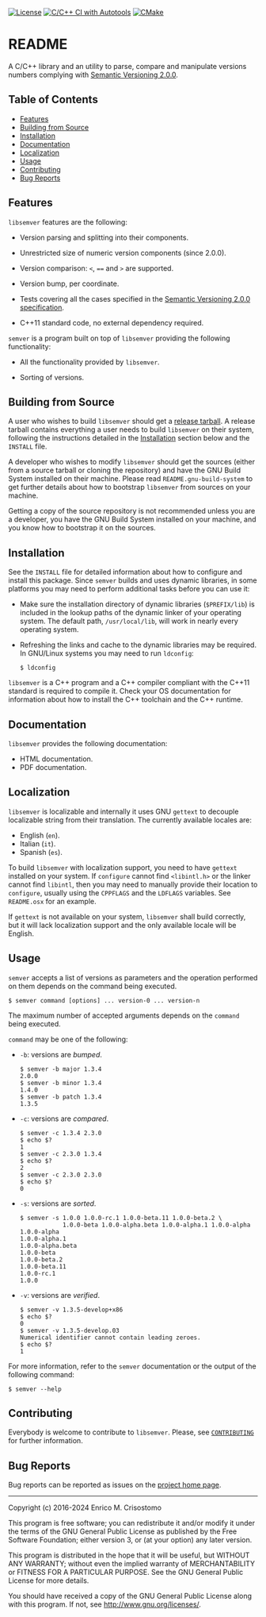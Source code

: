 [![License](https://img.shields.io/badge/license-GPL--3.0-blue.svg?style=flat)](https://github.com/emcrisostomo/semver-utils/blob/master/LICENSE)
[![C/C++ CI with Autotools](https://github.com/emcrisostomo/semver-utils/actions/workflows/autotools.yml/badge.svg)](https://github.com/emcrisostomo/semver-utils/actions/workflows/autotools.yml)
[![CMake](https://github.com/emcrisostomo/semver-utils/actions/workflows/cmake.yml/badge.svg)](https://github.com/emcrisostomo/semver-utils/actions/workflows/cmake.yml)

README
======

A C/C++ library and an utility to parse, compare and manipulate versions numbers
complying with [Semantic Versioning 2.0.0][semver].

[semver]: http://semver.org/

Table of Contents
-----------------

  * [Features](#features)
  * [Building from Source](#building-from-source)
  * [Installation](#installation)
  * [Documentation](#documentation)
  * [Localization](#localization)
  * [Usage](#usage)
  * [Contributing](#contributing)
  * [Bug Reports](#bug-reports)

Features
--------

`libsemver` features are the following:

  * Version parsing and splitting into their components.

  * Unrestricted size of numeric version components (since 2.0.0).

  * Version comparison: `<`, `==` and `>` are supported.

  * Version bump, per coordinate.

  * Tests covering all the cases specified in the [Semantic Versioning 2.0.0 specification][semver].

  * C++11 standard code, no external dependency required.

`semver` is a program built on top of `libsemver` providing the following
functionality:

  * All the functionality provided by `libsemver`.

  * Sorting of versions.

Building from Source
--------------------

A user who wishes to build `libsemver` should get a [release tarball][release].
A release tarball contains everything a user needs to build `libsemver` on their
system, following the instructions detailed in the [Installation](#installation)
section below and the `INSTALL` file.

A developer who wishes to modify `libsemver` should get the sources (either from
a source tarball or cloning the repository) and have the GNU Build System
installed on their machine.  Please read `README.gnu-build-system` to get
further details about how to bootstrap `libsemver` from sources on your machine.

Getting a copy of the source repository is not recommended unless you are a
developer, you have the GNU Build System installed on your machine, and you know
how to bootstrap it on the sources.

[release]: https://github.com/emcrisostomo/semver-utils/releases

Installation
------------

See the `INSTALL` file for detailed information about how to configure and
install this package.  Since `semver` builds and uses dynamic libraries, in some
platforms you may need to perform additional tasks before you can use it:

  * Make sure the installation directory of dynamic libraries (`$PREFIX/lib`) is
    included in the lookup paths of the dynamic linker of your operating system.
    The default path, `/usr/local/lib`, will work in nearly every operating
    system.

  * Refreshing the links and cache to the dynamic libraries may be required.  In
    GNU/Linux systems you may need to run `ldconfig`:

        $ ldconfig

`libsemver` is a C++ program and a C++ compiler compliant with the C++11 standard
is required to compile it.  Check your OS documentation for information about
how to install the C++ toolchain and the C++ runtime.

Documentation
-------------

`libsemver` provides the following documentation:

  * HTML documentation.
  * PDF documentation.


Localization
------------

`libsemver` is localizable and internally it uses GNU `gettext` to decouple
localizable string from their translation.  The currently available locales are:

  * English (`en`).
  * Italian (`it`).
  * Spanish (`es`).

To build `libsemver` with localization support, you need to have `gettext`
installed on your system.  If `configure` cannot find `<libintl.h>` or the
linker cannot find `libintl`, then you may need to manually provide their
location to `configure`, usually using the `CPPFLAGS` and the `LDFLAGS`
variables.  See `README.osx` for an example.

If `gettext` is not available on your system, `libsemver` shall build correctly,
but it will lack localization support and the only available locale will be
English.

Usage
-----

`semver` accepts a list of versions as parameters and the operation performed on
them depends on the command being executed.

    $ semver command [options] ... version-0 ... version-n

The maximum number of accepted arguments depends on the `command` being
executed.

`command` may be one of the following:

  * `-b`: versions are _bumped_.

        $ semver -b major 1.3.4
        2.0.0
        $ semver -b minor 1.3.4
        1.4.0
        $ semver -b patch 1.3.4
        1.3.5

  * `-c`: versions are _compared_.

        $ semver -c 1.3.4 2.3.0
        $ echo $?
        1
        $ semver -c 2.3.0 1.3.4
        $ echo $?
        2
        $ semver -c 2.3.0 2.3.0
        $ echo $?
        0

  * `-s`: versions are _sorted_.

        $ semver -s 1.0.0 1.0.0-rc.1 1.0.0-beta.11 1.0.0-beta.2 \
                    1.0.0-beta 1.0.0-alpha.beta 1.0.0-alpha.1 1.0.0-alpha
        1.0.0-alpha
        1.0.0-alpha.1
        1.0.0-alpha.beta
        1.0.0-beta
        1.0.0-beta.2
        1.0.0-beta.11
        1.0.0-rc.1
        1.0.0

  * `-v`: versions are _verified_.

        $ semver -v 1.3.5-develop+x86
        $ echo $?
        0
        $ semver -v 1.3.5-develop.03
        Numerical identifier cannot contain leading zeroes.
        $ echo $?
        1

For more information, refer to the `semver` documentation or the output of the
following command:

    $ semver --help

Contributing
------------

Everybody is welcome to contribute to `libsemver`.  Please, see
[`CONTRIBUTING`][contrib] for further information.

[contrib]: CONTRIBUTING.md

Bug Reports
-----------

Bug reports can be reported as issues on the [project home page][semver-utils].

[semver-utils]: https://github.com/emcrisostomo/semver-utils

-----

Copyright (c) 2016-2024 Enrico M. Crisostomo

This program is free software; you can redistribute it and/or modify it under
the terms of the GNU General Public License as published by the Free Software
Foundation; either version 3, or (at your option) any later version.

This program is distributed in the hope that it will be useful, but WITHOUT ANY
WARRANTY; without even the implied warranty of MERCHANTABILITY or FITNESS FOR A
PARTICULAR PURPOSE.  See the GNU General Public License for more details.

You should have received a copy of the GNU General Public License along with
this program.  If not, see <http://www.gnu.org/licenses/>.
